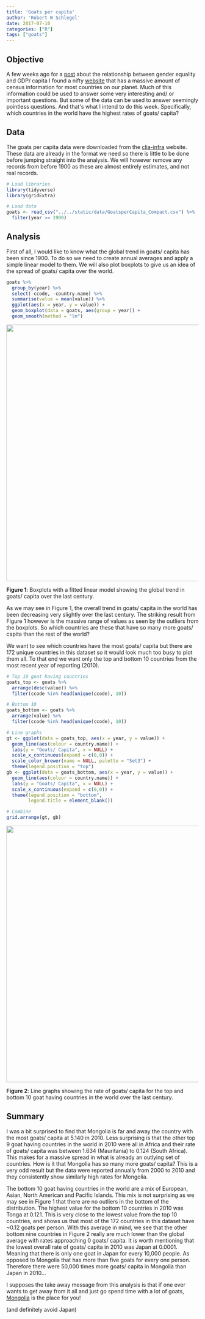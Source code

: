 ```yaml
---
title: 'Goats per capita'
author: 'Robert W Schlegel'
date: 2017-07-10
categories: ["R"]
tags: ["goats"]
---
```




## Objective
A few weeks ago for a [post](http://kelpsandthings.org/robert/r/gender-and-gdp/) about the relationship between gender equality and GDP/ capita I found a nifty [website](https://www.clio-infra.eu/) that has a massive amount of census information for most countries on our planet. Much of this information could be used to answer some very interesting and/ or important questions. But some of the data can be used to answer seemingly pointless questions. And that's what I intend to do this week. Specifically, which countries in the world have the highest rates of goats/ capita?

## Data
The goats per capita data were downloaded from the [clia-infra](https://www.clio-infra.eu/Indicators/GoatsperCapita.html) website. These data are already in the format we need so there is little to be done before jumping straight into the analysis. We will however remove any records from before 1900 as these are almost entirely estimates, and not real records.


```r
# Load libraries
library(tidyverse)
library(gridExtra)

# Load data
goats <- read_csv("../../static/data/GoatsperCapita_Compact.csv") %>% 
  filter(year >= 1900)
```

## Analysis
First of all, I would like to know what the global trend in goats/ capita has been since 1900. To do so we need to create annual averages and apply a simple linear model to them. We will also plot boxplots to give us an idea of the spread of goats/ capita over the world.


```r
goats %>% 
  group_by(year) %>% 
  select(-ccode, -country.name) %>% 
  summarise(value = mean(value)) %>% 
  ggplot(aes(x = year, y = value)) +
  geom_boxplot(data = goats, aes(group = year)) +
  geom_smooth(method = "lm")
```

<img src="/post/goats_per_capita_files/figure-html/gc-box-1.png" width="672" />

**Figure 1**: Boxplots with a fitted linear model showing the global trend in goats/ capita over the last century.

As we may see in Figure 1, the overall trend in goats/ capita in the world has been decreasing very slightly over the last century. The striking result from Figure 1 however is the massive range of values as seen by the outliers from the boxplots. So which countries are these that have so many more goats/ capita than the rest of the world?

We want to see which countries have the most goats/ capita but there are 172 unique countries in this dataset so it would look much too busy to plot them all. To that end we want only the top and bottom 10 countries from the most recent year of reporting (2010).


```r
# Top 10 goat having countries
goats_top <- goats %>% 
  arrange(desc(value)) %>% 
  filter(ccode %in% head(unique(ccode), 10))

# Bottom 10
goats_bottom <- goats %>% 
  arrange(value) %>% 
  filter(ccode %in% head(unique(ccode), 10))

# Line graphs
gt <- ggplot(data = goats_top, aes(x = year, y = value)) +
  geom_line(aes(colour = country.name)) +
  labs(y = "Goats/ Capita", x = NULL) +
  scale_x_continuous(expand = c(0,0)) +
  scale_color_brewer(name = NULL, palette = "Set3") +
  theme(legend.position = "top")
gb <- ggplot(data = goats_bottom, aes(x = year, y = value)) +
  geom_line(aes(colour = country.name)) +
  labs(y = "Goats/ Capita", x = NULL) +
  scale_x_continuous(expand = c(0,0)) +
  theme(legend.position = "bottom",
        legend.title = element_blank())

# Combine
grid.arrange(gt, gb)
```

<img src="/post/goats_per_capita_files/figure-html/gc-line-1.png" width="672" />

**Figure 2**: Line graphs showing the rate of goats/ capita for the top and bottom 10 goat having countries in the world over the last century.

## Summary
I was a bit surprised to find that Mongolia is far and away the country with the most goats/ capita at 5.140 in 2010. Less surprising is that the other top 9 goat having countries in the world in 2010 were all in Africa and their rate of goats/ capita was between 1.634 (Mauritania) to 0.124 (South Africa). This makes for a massive spread in what is already an outlying set of countries. How is it that Mongolia has so many more goats/ capita? This is a very odd result but the data were reported annually from 2000 to 2010 and they consistently show similarly high rates for Mongolia.

The bottom 10 goat having countries in the world are a mix of European, Asian, North American and Pacific Islands. This mix is not surprising as we may see in Figure 1 that there are no outliers in the bottom of the distribution. The highest value for the bottom 10 countries in 2010 was Tonga at 0.121. This is very close to the lowest value from the top 10 countries, and shows us that most of the 172 countries in this dataset have ~0.12 goats per person. With this average in mind, we see that the other bottom nine countries in Figure 2 really are much lower than the global average with rates approaching 0 goats/ capita. It is worth mentioning that the lowest overall rate of goats/ capita in 2010 was Japan at 0.0001. Meaning that there is only one goat in Japan for every 10,000 people. As opposed to Mongolia that has more than five goats for every one person. Therefore there were 50,000 times more goats/ capita in Mongolia than Japan in 2010...

I supposes the take away message from this analysis is that if one ever wants to get away from it all and just go spend time with a lot of goats, [Mongolia](http://www.mfa.gov.mn/?lang=en) is the place for you! 

(and definitely avoid Japan)

